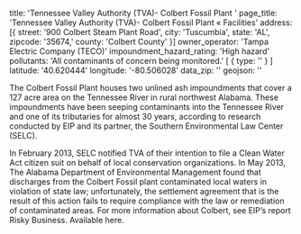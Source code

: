 title: 'Tennessee Valley Authority (TVA)- Colbert Fossil Plant '
page_title: 'Tennessee Valley Authority (TVA)- Colbert Fossil Plant  « Facilities'
address: [{
  street: '900 Colbert Steam Plant Road',
  city: 'Tuscumbia',
  state: 'AL',
  zipcode: '35674,'
  county: 'Colbert County'
}]
owner_operator: 'Tampa Electric Company (TECO)'
impoundment_hazard_rating: 'High hazard'
pollutants: 'All contaminants of concern being monitored.' [
    {
      type: ''
    }
]
latitude: '40.620444'
longitude: '-80.506028'
data_zip: ''
geojson: ''

The Colbert Fossil Plant houses two unlined ash impoundments that cover a 127 acre area on the Tennessee River in rural northwest Alabama. These impoundments have been seeping contaminants into the Tennessee River and one of its tributaries for almost 30 years, according to research conducted by EIP and its partner, the Southern Environmental Law Center (SELC).

In February 2013, SELC notified TVA of their intention to file a Clean Water Act citizen suit on behalf of local conservation organizations. In May 2013, The Alabama Department of Environmental Management found that discharges from the Colbert Fossil plant contaminated local waters in violation of state law; unfortunately, the settlement agreement that is the result of this action fails to require compliance with the law or remediation of contaminated areas. For more information about Colbert, see EIP’s report Risky Business. Available here.